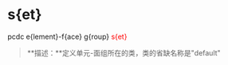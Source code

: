 # s{et}
pcdc e{lement}-f{ace} g{roup} <span style='color: red;'>s{et}</span>
> **描述：**定义单元-面组所在的类，类的省缺名称是"default"

